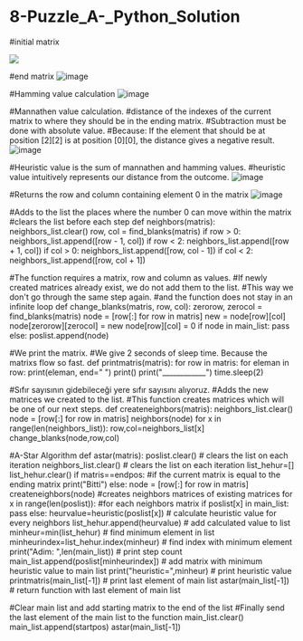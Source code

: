 # 8-Puzzle_A-_Python_Solution


#initial matrix

<img src="https://github.com/Metinagan/8Puzzle_AStar_Python_Solution/assets/130462728/1b1cbbbe-8d5d-469c-a3b2-33111a7065ee">


#end matrix
![image](https://github.com/Metinagan/8Puzzle_AStar_Python_Solution/assets/130462728/147aa8f5-e1dd-4591-a963-08b3d0cda1bf)


#Hamming value calculation
![image](https://github.com/Metinagan/8Puzzle_AStar_Python_Solution/assets/130462728/a2730497-02af-423e-8d8d-bb179ed10980)


#Mannathen value calculation.
#distance of the indexes of the current matrix to where they should be in the ending matrix.
#Subtraction must be done with absolute value.
#Because: If the element that should be at position [2][2] is at position [0][0], the distance gives a negative result.
![image](https://github.com/Metinagan/8Puzzle_AStar_Python_Solution/assets/130462728/6edffcf5-a965-44f8-b5f4-381cfd09edd4)



#Heuristic value is the sum of mannathen and hamming values.
#heuristic value intuitively represents our distance from the outcome.
![image](https://github.com/Metinagan/8Puzzle_AStar_Python_Solution/assets/130462728/1cf17203-a8c5-4769-8a31-202f036f6ada)

#Returns the row and column containing element 0 in the matrix
![image](https://github.com/Metinagan/8Puzzle_AStar_Python_Solution/assets/130462728/d98ce870-4211-40ab-9d81-4a3e3603e6af)


#Adds to the list the places where the number 0 can move within the matrix
#clears the list before each step
def neighbors(matris):
    neighbors_list.clear()
    row, col = find_blanks(matris)
    if row > 0:
        neighbors_list.append([row - 1, col])
    if row < 2:
        neighbors_list.append([row + 1, col])
    if col > 0:
        neighbors_list.append([row, col - 1])
    if col < 2:
        neighbors_list.append([row, col + 1])

#The function requires a matrix, row and column as values.
#If newly created matrices already exist, we do not add them to the list.
#This way we don't go through the same step again.
#and the function does not stay in an infinite loop
def change_blanks(matris, row, col):
    zerorow, zerocol = find_blanks(matris)
    node = [row[:] for row in matris]
    new = node[row][col]
    node[zerorow][zerocol] = new
    node[row][col] = 0
    if node in main_list:
        pass
    else:
        poslist.append(node)

#We print the matrix.
#We give 2 seconds of sleep time. Because the matrixs flow so fast.
def printmatris(matris):
    for row in matris:
        for eleman in row:
            print(eleman, end=" ")
        print() 
    print("____________")
    time.sleep(2)
    
#Sıfır sayısının gidebileceği yere sıfır sayısını alıyoruz.
#Adds the new matrices we created to the list.
#This function creates matrices which will be one of our next steps.
def createneighbors(matris):
    neighbors_list.clear()
    node = [row[:] for row in matris]
    neighbors(node)
    for x in range(len(neighbors_list)):
        row,col=neighbors_list[x]
        change_blanks(node,row,col)



#A-Star Algorithm
def astar(matris):
    poslist.clear()         # clears the list on each iteration
    neighbors_list.clear()  # clears the list on each iteration
    list_hehur=[]            
    list_hehur.clear()
    if matris==endpos:      #if the current matrix is ​​equal to the ending matrix
        print("Bitti")
    else:
        node = [row[:] for row in matris]
        createneighbors(node)        #creates neighbors matrices of existing matrices
        for x in range(len(poslist)):      #for each neighbors matrix
            if poslist[x] in main_list:    
                pass
            else:
                heurvalue=heuristic(poslist[x])   # calculate heuristic value for every neighbors
                list_hehur.append(heurvalue)      # add calculated value to list
        minheur=min(list_hehur)                   # find minimum element in list
        minheurindex=list_hehur.index(minheur)    # find index with minimum element
        print("Adim: ",len(main_list))            # print step count
        main_list.append(poslist[minheurindex])   # add matrix with minimum heuristic value to main list
        print("heuristic=",minheur)               # print heuristic value
        printmatris(main_list[-1])                # print last element of main list
        astar(main_list[-1])                      # return function with last element of main list


#Clear main list and add starting matrix to the end of the list
#Finally send the last element of the main list to the function
main_list.clear()
main_list.append(startpos)
astar(main_list[-1])













